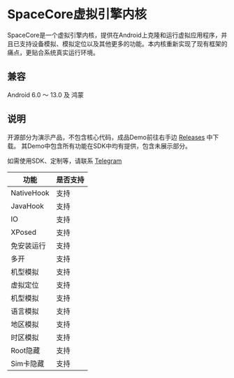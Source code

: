 
# SpaceCore虚拟引擎内核  
  
SpaceCore是一个虚拟引擎内核，提供在Android上克隆和运行虚拟应用程序，并且已支持设备模拟、模拟定位以及其他更多的功能。本内核重新实现了现有框架的痛点，更贴合系统真实运行环境。
  
## 兼容
Android 6.0 ～ 13.0 及 鸿蒙

## 说明
开源部分为演示产品，不包含核心代码，成品Demo前往右手边 [Releases](https://github.com/FSpaceCore/SpaceCore/releases) 中下载。
其Demo中包含所有功能在SDK中均有提供，包含未展示部分。

如需使用SDK、定制等，请联系 [Telegram](https://t.me/android_space_core) 

功能 | 是否支持
---|---
NativeHook | 支持
JavaHook | 支持
IO | 支持
XPosed | 支持
免安装运行 | 支持
多开 | 支持
机型模拟 | 支持
虚拟定位 | 支持
机型模拟 | 支持
语言模拟 | 支持
地区模拟 | 支持
时区模拟 | 支持
Root隐藏 | 支持
Sim卡隐藏 | 支持
